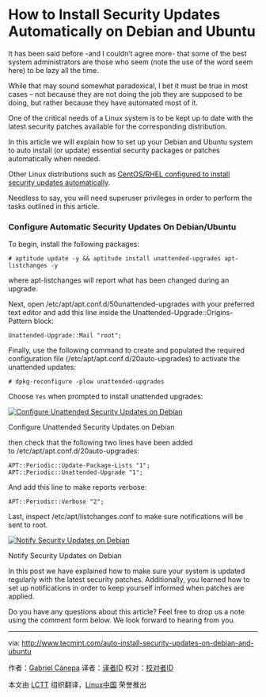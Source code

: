 How to Install Security Updates Automatically on Debian and Ubuntu
============================================================

It has been said before -and I couldn’t agree more- that some of the best system administrators are those who seem (note the use of the word seem here) to be lazy all the time.

While that may sound somewhat paradoxical, I bet it must be true in most cases – not because they are not doing the job they are supposed to be doing, but rather because they have automated most of it.

One of the critical needs of a Linux system is to be kept up to date with the latest security patches available for the corresponding distribution.

In this article we will explain how to set up your Debian and Ubuntu system to auto install (or update) essential security packages or patches automatically when needed.

Other Linux distributions such as [CentOS/RHEL configured to install security updates automatically][1].

Needless to say, you will need superuser privileges in order to perform the tasks outlined in this article.

### Configure Automatic Security Updates On Debian/Ubuntu

To begin, install the following packages:

```
# aptitude update -y && aptitude install unattended-upgrades apt-listchanges -y
```

where apt-listchanges will report what has been changed during an upgrade.

Next, open /etc/apt/apt.conf.d/50unattended-upgrades with your preferred text editor and add this line inside the Unattended-Upgrade::Origins-Pattern block:

```
Unattended-Upgrade::Mail "root";
```

Finally, use the following command to create and populated the required configuration file (/etc/apt/apt.conf.d/20auto-upgrades) to activate the unattended updates:

```
# dpkg-reconfigure -plow unattended-upgrades
```

Choose `Yes` when prompted to install unattended upgrades:

[
 ![Configure Unattended Security Updates on Debian](http://www.tecmint.com/wp-content/uploads/2016/11/Configure-Unattended-Security-Updates-on-Debian.png) 
][2]

Configure Unattended Security Updates on Debian

then check that the following two lines have been added to /etc/apt/apt.conf.d/20auto-upgrades:

```
APT::Periodic::Update-Package-Lists "1";
APT::Periodic::Unattended-Upgrade "1";
```

And add this line to make reports verbose:

```
APT::Periodic::Verbose "2";
```

Last, inspect /etc/apt/listchanges.conf to make sure notifications will be sent to root.

[
 ![Notify Security Updates on Debian](http://www.tecmint.com/wp-content/uploads/2016/11/Notify-Security-Updates-on-Debian.png) 
][3]

Notify Security Updates on Debian

In this post we have explained how to make sure your system is updated regularly with the latest security patches. Additionally, you learned how to set up notifications in order to keep yourself informed when patches are applied.

Do you have any questions about this article? Feel free to drop us a note using the comment form below. We look forward to hearing from you.

--------------------------------------------------------------------------------

via: http://www.tecmint.com/auto-install-security-updates-on-debian-and-ubuntu

作者：[Gabriel Cánepa][a]
译者：[译者ID](https://github.com/译者ID)
校对：[校对者ID](https://github.com/校对者ID)

本文由 [LCTT](https://github.com/LCTT/TranslateProject) 组织翻译，[Linux中国](https://linux.cn/) 荣誉推出

[a]:http://www.tecmint.com/author/gacanepa/
[1]:http://www.tecmint.com/auto-install-security-patches-updates-on-centos-rhel/
[2]:http://www.tecmint.com/wp-content/uploads/2016/11/Configure-Unattended-Security-Updates-on-Debian.png
[3]:http://www.tecmint.com/wp-content/uploads/2016/11/Notify-Security-Updates-on-Debian.png
